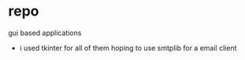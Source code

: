 # repo
gui based applications
- i used tkinter for all  of them hoping to use smtplib for  a email client
